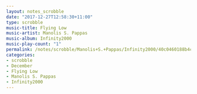 ```yaml
---
layout: notes_scrobble
date: "2017-12-27T12:58:30+11:00"
type: scrobble
music-title: Flying Low
music-artist: Manolis S. Pappas
music-album: Infinity2000
music-play-count: "1"
permalink: /notes/scrobble/Manolis+S.+Pappas/Infinity2000/40c0460188b4cb7a5bd2b3bddf3e7b4dfb0903b1.html
categories:
- scrobble
- December
- Flying Low
- Manolis S. Pappas
- Infinity2000
---
```

